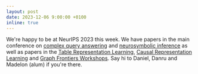 ```yaml
---
layout: post
date: 2023-12-06 9:00:00 +0100
inline: true
---
```


We're happy to be at NeurIPS 2023 this week. We have papers in the main conference on [complex query answering](https://arxiv.org/abs/2301.12313) and [neurosymbolic inference](https://arxiv.org/abs/2212.12393) as well as papers in the [Table Representation Learning](https://table-representation-learning.github.io), [Causal Representation Learning](https://crl-workshop.github.io) and [Graph Frontiers Workshops](https://glfrontiers.github.io). Say hi to Daniel, Danru and Madelon (alum) if you're there.